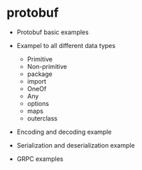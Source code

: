 # protobuf

- Protobuf basic examples
- Exampel to all different data types
    - Primitive
    - Non-primitive
    - package
    - import
    - OneOf
    - Any
    - options
    - maps
    - outerclass
- Encoding and decoding example
- Serialization and deserialization example

- GRPC examples
